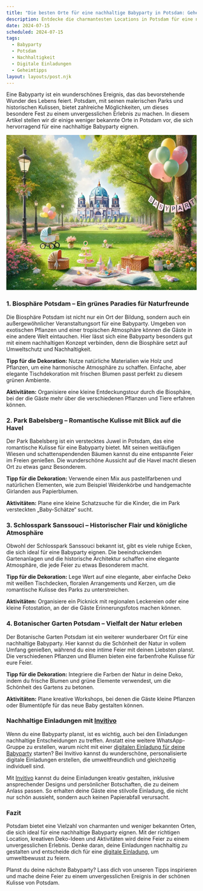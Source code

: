 ```yaml
---
title: "Die besten Orte für eine nachhaltige Babyparty in Potsdam: Geheimtipps für ein unvergessliches Fest"
description: Entdecke die charmantesten Locations in Potsdam für eine nachhaltige Babyparty, inklusive kreativer Deko-Ideen und personalisierten digitalen Einladungen.
date: 2024-07-15
scheduled: 2024-07-15
tags:
  - Babyparty
  - Potsdam
  - Nachhaltigkeit
  - Digitale Einladungen
  - Geheimtipps
layout: layouts/post.njk
---
```


Eine Babyparty ist ein wunderschönes Ereignis, das das bevorstehende Wunder des Lebens feiert. Potsdam, mit seinen malerischen Parks und historischen Kulissen, bietet zahlreiche Möglichkeiten, um dieses besondere Fest zu einem unvergesslichen Erlebnis zu machen. In diesem Artikel stellen wir dir einige weniger bekannte Orte in Potsdam vor, die sich hervorragend für eine nachhaltige Babyparty eignen.

![Babyparty im Park](/img/picnic-park.webp)

### 1. **Biosphäre Potsdam – Ein grünes Paradies für Naturfreunde**

Die Biosphäre Potsdam ist nicht nur ein Ort der Bildung, sondern auch ein außergewöhnlicher Veranstaltungsort für eine Babyparty. Umgeben von exotischen Pflanzen und einer tropischen Atmosphäre können die Gäste in eine andere Welt eintauchen. Hier lässt sich eine Babyparty besonders gut mit einem nachhaltigen Konzept verbinden, denn die Biosphäre setzt auf Umweltschutz und Nachhaltigkeit.

**Tipp für die Dekoration:** Nutze natürliche Materialien wie Holz und Pflanzen, um eine harmonische Atmosphäre zu schaffen. Einfache, aber elegante Tischdekoration mit frischen Blumen passt perfekt zu diesem grünen Ambiente.

**Aktivitäten:** Organisiere eine kleine Entdeckungstour durch die Biosphäre, bei der die Gäste mehr über die verschiedenen Pflanzen und Tiere erfahren können. 

### 2. **Park Babelsberg – Romantische Kulisse mit Blick auf die Havel**

Der Park Babelsberg ist ein verstecktes Juwel in Potsdam, das eine romantische Kulisse für eine Babyparty bietet. Mit seinen weitläufigen Wiesen und schattenspendenden Bäumen kannst du eine entspannte Feier im Freien genießen. Die wunderschöne Aussicht auf die Havel macht diesen Ort zu etwas ganz Besonderem.

**Tipp für die Dekoration:** Verwende einen Mix aus pastellfarbenen und natürlichen Elementen, wie zum Beispiel Weidenkörbe und handgemachte Girlanden aus Papierblumen.

**Aktivitäten:** Plane eine kleine Schatzsuche für die Kinder, die im Park versteckten „Baby-Schätze“ sucht. 

### 3. **Schlosspark Sanssouci – Historischer Flair und königliche Atmosphäre**

Obwohl der Schlosspark Sanssouci bekannt ist, gibt es viele ruhige Ecken, die sich ideal für eine Babyparty eignen. Die beeindruckenden Gartenanlagen und die historische Architektur schaffen eine elegante Atmosphäre, die jede Feier zu etwas Besonderem macht.

**Tipp für die Dekoration:** Lege Wert auf eine elegante, aber einfache Deko mit weißen Tischdecken, floralen Arrangements und Kerzen, um die romantische Kulisse des Parks zu unterstreichen.

**Aktivitäten:** Organisiere ein Picknick mit regionalen Leckereien oder eine kleine Fotostation, an der die Gäste Erinnerungsfotos machen können.

### 4. **Botanischer Garten Potsdam – Vielfalt der Natur erleben**

Der Botanische Garten Potsdam ist ein weiterer wunderbarer Ort für eine nachhaltige Babyparty. Hier kannst du die Schönheit der Natur in vollem Umfang genießen, während du eine intime Feier mit deinen Liebsten planst. Die verschiedenen Pflanzen und Blumen bieten eine farbenfrohe Kulisse für eure Feier.

**Tipp für die Dekoration:** Integriere die Farben der Natur in deine Deko, indem du frische Blumen und grüne Elemente verwendest, um die Schönheit des Gartens zu betonen.

**Aktivitäten:** Plane kreative Workshops, bei denen die Gäste kleine Pflanzen oder Blumentöpfe für das neue Baby gestalten können.

### **Nachhaltige Einladungen mit [Invitivo](https://invitivo.com/create)**

Wenn du eine Babyparty planst, ist es wichtig, auch bei den Einladungen nachhaltige Entscheidungen zu treffen. Anstatt eine weitere WhatsApp-Gruppe zu erstellen, warum nicht mit einer [digitalen Einladung für deine Babyparty](https://invitivo.com/) starten? Bei Invitivo kannst du wunderschöne, personalisierte digitale Einladungen erstellen, die umweltfreundlich und gleichzeitig individuell sind. 

Mit [Invitivo](https://invitivo.com/) kannst du deine Einladungen kreativ gestalten, inklusive ansprechender Designs und persönlicher Botschaften, die zu deinem Anlass passen. So erhalten deine Gäste eine stilvolle Einladung, die nicht nur schön aussieht, sondern auch keinen Papierabfall verursacht.

### **Fazit**

Potsdam bietet eine Vielzahl von charmanten und weniger bekannten Orten, die sich ideal für eine nachhaltige Babyparty eignen. Mit der richtigen Location, kreativen Deko-Ideen und Aktivitäten wird deine Feier zu einem unvergesslichen Erlebnis. Denke daran, deine Einladungen nachhaltig zu gestalten und entscheide dich für eine [digitale Einladung](https://invitivo.com), um umweltbewusst zu feiern.

Planst du deine nächste Babyparty? Lass dich von unseren Tipps inspirieren und mache deine Feier zu einem unvergesslichen Ereignis in der schönen Kulisse von Potsdam.
